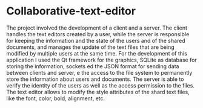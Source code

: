 # Collaborative-text-editor

The project involved the development of a client and a server. The client handles the text editors created by a user, while the server is responsible for keeping the information and the state of the users and of the shared documents, and manages the update of the text files that are being modified by multiple users at the same time. For the development of this application I used the Qt framework for the graphics, SQLite as database for storing the information, sockets ed the JSON format for sending data between clients and server, e the access to the file system to permanently store the information about users and documents. The server is able to verify the identity of the users as well as the access permission to the files. The text editor allows to modify the style attributes of the shard text files, like the font, color, bold, alignment, etc.
